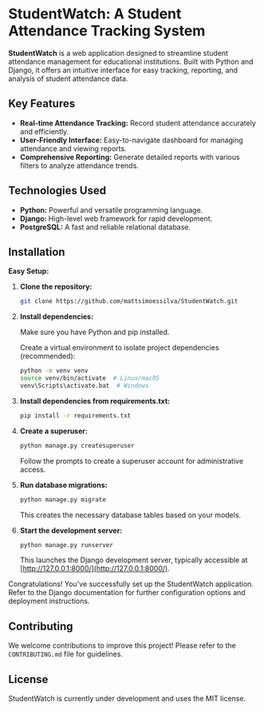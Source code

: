 # StudentWatch: A Student Attendance Tracking System

**StudentWatch** is a web application designed to streamline student attendance management for educational institutions. Built with Python and Django, it offers an intuitive interface for easy tracking, reporting, and analysis of student attendance data.

## Key Features

- **Real-time Attendance Tracking:** Record student attendance accurately and efficiently.
- **User-Friendly Interface:** Easy-to-navigate dashboard for managing attendance and viewing reports.
- **Comprehensive Reporting:** Generate detailed reports with various filters to analyze attendance trends.

## Technologies Used

- **Python:** Powerful and versatile programming language.
- **Django:** High-level web framework for rapid development.
- **PostgreSQL:** A fast and reliable relational database.

## Installation

**Easy Setup:**

1. **Clone the repository:**
    ```bash
   git clone https://github.com/mattsimoessilva/StudentWatch.git
    ```
2. **Install dependencies:**

   Make sure you have Python and pip installed.

   Create a virtual environment to isolate project dependencies (recommended):
    ```bash
   python -m venv venv
   source venv/bin/activate  # Linux/macOS
   venv\Scripts\activate.bat  # Windows
    ```
3. **Install dependencies from requirements.txt:**
    ```bash
   pip install -r requirements.txt
    ```
4. **Create a superuser:**
    ```bash
   python manage.py createsuperuser
    ```
   Follow the prompts to create a superuser account for administrative access.

5. **Run database migrations:**
    ```bash
   python manage.py migrate
    ```
   This creates the necessary database tables based on your models.

6. **Start the development server:**
    ```bash
   python manage.py runserver
    ```
   This launches the Django development server, typically accessible at [http://127.0.0.1:8000/](http://127.0.0.1:8000/).

Congratulations! You've successfully set up the StudentWatch application. Refer to the Django documentation for further configuration options and deployment instructions.

## Contributing

We welcome contributions to improve this project! Please refer to the `CONTRIBUTING.md` file for guidelines.

## License

StudentWatch is currently under development and uses the MIT license.
